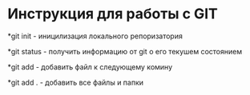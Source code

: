 # Инструкция для работы с GIT

*git init - иницилизация локального репоризатория

*git status - получить информацию от git о его текушем состоянием 

*git add - добавить файл к следующему комину

*git add . -  добавить все файлы и папки 

